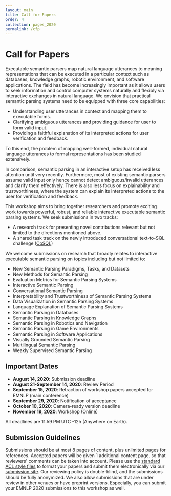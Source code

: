 ```yaml
---
layout: main
title: Call for Papers
order: 4
collection: pages_2020
permalink: /cfp
---
```

# Call for Papers
Executable semantic parsers map natural language utterances to meaning representations that can be executed in a particular context such as databases, knowledge graphs, robotic environment, and software applications. The field has become increasingly important as it allows users to seek information and control computer systems naturally and flexibly via interactive exchanges in natural language. We envision that practical semantic parsing systems need to be equipped with three core capabilities: 

- Understanding user utterances in context and mapping them to executable forms.
- Clarifying ambiguous utterances and providing guidance for user to form valid input.
- Providing a faithful explanation of its interpreted actions for user verification and feedback.

To this end, the problem of mapping well-formed, individual natural language utterances to formal representations has been studied extensively.

In comparison, semantic parsing in an interactive setup has received less attention until very recently. Furthermore, most of existing semantic parsers assume valid input only hence cannot detect ambiguous/invalid utterances and clarify them effectively.
There is also less focus on explainability and trustworthiness, where the system can explain its interpreted actions to the user for verification and feedback.

This workshop aims to bring together researchers and promote exciting work towards powerful, robust, and reliable interactive executable semantic parsing systems. We seek submissions in two tracks:

- A research track for presenting novel contributions relevant but not limited to the directions mentioned above.
- A shared task track on the newly introduced conversational text-to-SQL challenge ([CoSQL](https://yale-lily.github.io/cosql))

We welcome submissions on research that broadly relates to interactive executable semantic parsing on topics including but not limited to:

- New Semantic Parsing Paradigms, Tasks, and Datasets
- New Methods for Semantic Parsing
- Evaluation Metrics for Semantic Parsing Systems
- Interactive Semantic Parsing
- Conversational Semantic Parsing
- Interpretability and Trustworthiness of Semantic Parsing Systems
- Data Visualization in Semantic Parsing Systems
- Language Explanation of Semantic Parsing Systems
- Semantic Parsing in Databases
- Semantic Parsing in Knowledge Graphs
- Semantic Parsing in Robotics and Navigation
- Semantic Parsing in Game Environments
- Semantic Parsing in Software Applications
- Visually Grounded Semantic Parsing
- Multilingual Semantic Parsing
- Weakly Supervised Semantic Parsing


## Important Dates
- **August 14, 2020**:              Submission deadline
- **August 21-September 14, 2020**: Review Period
- **September 15, 2020**:           Retraction of workshop papers accepted for EMNLP (main conference)
- **September 29, 2020**:           Notification of acceptance
- **October 10, 2020**:             Camera-ready version deadline
- **November 19, 2020**:            Workshop (Online)

All deadlines are 11:59 PM UTC -12h (Anywhere on Earth).


## Submission Guidelines
Submissions should be at most 8 pages of content, plus unlimited pages for references.
Accepted papers will be given 1 additional content page, so that reviewers' comments can be taken into account. 
Please use the [standard ACL style files](https://2020.emnlp.org/call-for-papers) to format your papers and submit them electronically via our [submission site](https://www.softconf.com/emnlp2020/intex-sempar2020/).
Our reviewing policy is double-blind, and the submissions should be fully anonymized.
We also allow submissions that are under review in other venues or have preprint versions.
Especially, you can submit your EMNLP 2020 submissions to this workshop as well.



